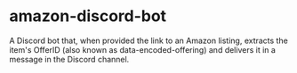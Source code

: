 # amazon-discord-bot
A Discord bot that, when provided the link to an Amazon listing, extracts the item's OfferID (also known as data-encoded-offering) and delivers it in a message in the Discord channel.
